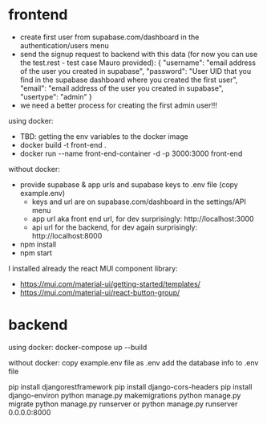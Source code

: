 # frontend

- create first user from supabase.com/dashboard in the authentication/users menu
- send the signup request to backend with this data (for now you can use the test.rest - test case Mauro provided):
{ "username": "email address of the user you created in supabase", "password": "User UID that you find in the supabase dashboard where you created the first user", "email": "email address of the user you created in supabase", "usertype": "admin" }
- we need a better process for creating the first admin user!!!


using docker:
 - TBD: getting the env variables to the docker image
 - docker build -t front-end . 
 - docker run --name front-end-container -d -p 3000:3000 front-end

without docker:
 - provide supabase & app urls and supabase keys to .env file (copy example.env)
    - keys and url are on supabase.com/dashboard in the settings/API menu
    - app url aka front end url, for dev surprisingly: http://localhost:3000
    - api url for the backend, for dev again surprisingly: http://localhost:8000
 - npm install
 - npm start

I installed already the react MUI component library:
  - https://mui.com/material-ui/getting-started/templates/
  - https://mui.com/material-ui/react-button-group/

# backend
using docker:
  docker-compose up --build

without docker:
  copy example.env file as .env
  add the database info to .env file

  pip install djangorestframework
  pip install django-cors-headers
  pip install django-environ
  python manage.py makemigrations
  python manage.py migrate
  python manage.py runserver 
  or
  python manage.py runserver 0.0.0.0:8000
